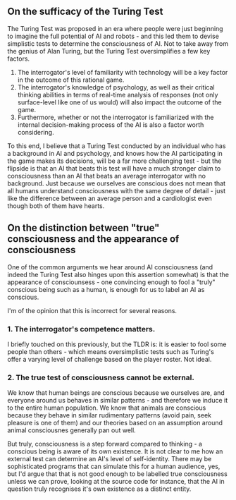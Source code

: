 ## On the sufficacy of the Turing Test 

The Turing Test was proposed in an era where people were just beginning to imagine the full potential of AI and robots - and this led them to devise simplistic tests to determine the consciousness of AI. Not to take away from the genius of Alan Turing, but the Turing Test oversimplifies a few key factors.

1. The interrogator's level of familiarity with technology will be a key factor in the outcome of this rational game.
2. The interrogator's knowledge of psychology, as well as their critical thinking abilities in terms of real-time analysis of responses (not only surface-level like one of us would) will also impact the outcome of the game.
3. Furthermore, whether or not the interrogator is familiarized with the internal decision-making process of the AI is also a factor worth considering.

To this end, I believe that a Turing Test conducted by an individual who has a background in AI and psychology, and knows how the AI participating in the game makes its decisions, will be a far more challenging test - but the flipside is that an AI that beats this test will have a much stronger claim to consciousness than an AI that beats an average interrogator with no background. Just because we ourselves are conscious does not mean that all humans understand consciousness with the same degree of detail - just like the difference between an average person and a cardiologist even though both of them have hearts.

## On the distinction between "true" consciousness and the appearance of consciousness

One of the common arguments we hear around AI consciousness (and indeed the Turing Test also hinges upon this assertion somewhat) is that the appearance of consciounsess - one convincing enough to fool a "truly" conscious being such as a human, is enough for us to label an AI as conscious. 

I'm of the opinion that this is incorrect for several reasons.

### 1. The interrogator's competence matters. 

I briefly touched on this previously, but the TLDR is: it is easier to fool some people than others - which means oversimplistic tests such as Turing's offer a varying level of challenge based on the player roster. Not ideal.

### 2. The true test of consciousness cannot be external.

We know that human beings are conscious because we ourselves are, and everyone around us behaves in similar patterns - and therefore we induce it to the entire human population. We know that animals are conscious because they behave in similar rudimentary patterns (avoid pain, seek pleasure is one of them) and our theories based on an assumption around animal consciousnes generally pan out well. 

But truly, consciousness is a step forward compared to thinking - a conscious being is aware of its own existence. It is not clear to me how an external test can determine an AI's level of self-identity. There may be sophisticated programs that can simulate this for a human audience, yes, but I'd argue that that is not good enough to be labelled true consciousness unless we can prove, looking at the source code for instance, that the AI in question truly recognises it's own existence as a distinct entity.

